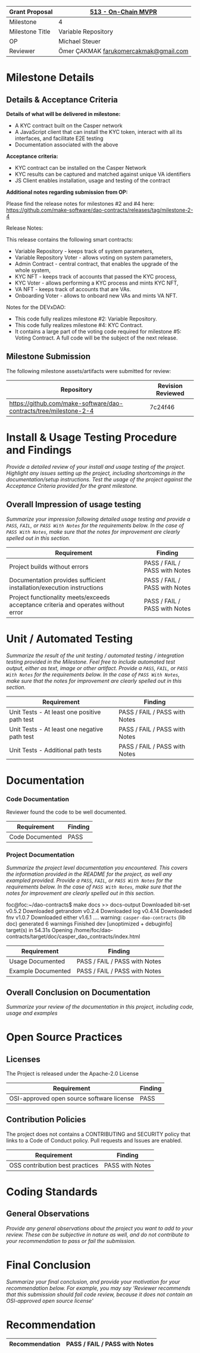 Grant Proposal | [513 - On-Chain MVPR](https://portal.devxdao.com/public-proposals/513)
------------ | -------------
Milestone | 4
Milestone Title | Variable Repository
OP | Michael Steuer
Reviewer | Ömer ÇAKMAK <farukomercakmak@gmail.com>

# Milestone Details

## Details & Acceptance Criteria

**Details of what will be delivered in milestone:**

- A KYC contract built on the Casper network
- A JavaScript client that can install the KYC token, interact with all its interfaces, and facilitate E2E testing
- Documentation associated with the above

**Acceptance criteria:**

- KYC contract can be installed on the Casper Network
- KYC results can be captured and matched against unique VA identifiers
- JS Client enables installation, usage and testing of the contract

**Additional notes regarding submission from OP:**

Please find the release notes for milestones #2 and #4 here: https://github.com/make-software/dao-contracts/releases/tag/milestone-2-4

Release Notes:

This release contains the following smart contracts:

- Variable Repository - keeps track of system parameters,
- Variable Repository Voter - allows voting on system parameters,
- Admin Contract - central contract, that enables the upgrade of the whole system,
- KYC NFT - keeps track of accounts that passed the KYC process,
- KYC Voter - allows performing a KYC process and mints KYC NFT,
- VA NFT - keeps track of accounts that are VAs.
- Onboarding Voter - allows to onboard new VAs and mints VA NFT.

Notes for the DEVxDAO:
- This code fully realizes milestone #2: Variable Repository.
- This code fully realizes milestone #4: KYC Contract.
- It contains a large part of the voting code required for milestone #5: Voting Contract. A full code will be the subject of the next release.

## Milestone Submission

The following milestone assets/artifacts were submitted for review:

Repository | Revision Reviewed
------------ | -------------
https://github.com/make-software/dao-contracts/tree/milestone-2-4 | 7c24f46


# Install & Usage Testing Procedure and Findings

_Provide a detailed review of your install and usage testing of the project. Highlight any issues setting up the project,
including shortcomings in the documentation/setup instructions. Test the usage of the project against the Acceptance Criteria
provided for the grant milestone._

## Overall Impression of usage testing

_Summarize your impression following detailed usage testing and provide a `PASS`, `FAIL`, or `PASS With Notes` for the requirements
below. In the case of `PASS With Notes`, make sure that the notes for improvement are clearly spelled out in this section._

Requirement | Finding
------------ | -------------
Project builds without errors | PASS / FAIL / PASS with Notes
Documentation provides sufficient installation/execution instructions | PASS / FAIL / PASS with Notes
Project functionality meets/exceeds acceptance criteria and operates without error | PASS / FAIL / PASS with Notes

# Unit / Automated Testing

_Summarize the result of the unit testing / automated testing / integration testing provided in the Milestone. Feel free to include
automated test output, either as text, image or other artifact. Provide a `PASS`, `FAIL`, or `PASS With Notes` for the requirements
below. In the case of `PASS With Notes`, make sure that the notes for improvement are clearly spelled out in this section._

Requirement | Finding
------------ | -------------
Unit Tests - At least one positive path test | PASS / FAIL / PASS with Notes
Unit Tests - At least one negative path test | PASS / FAIL / PASS with Notes
Unit Tests - Additional path tests | PASS / FAIL / PASS with Notes

# Documentation

### Code Documentation

Reviewer found the code to be well documented. 

Requirement | Finding
------------ | -------------
Code Documented | PASS

### Project Documentation

_Summarize the project level documentation you encountered. This covers the information provided in the README for the project, 
as well any exampled provided. Provide a `PASS`, `FAIL`, or `PASS With Notes` for the requirements
below. In the case of `PASS With Notes`, make sure that the notes for improvement are clearly spelled out in this section._

foc@foc:~/dao-contracts$ make docs >> docs-output
  Downloaded bit-set v0.5.2
  Downloaded getrandom v0.2.4
  Downloaded log v0.4.14
  Downloaded fnv v1.0.7
  Downloaded either v1.6.1
....
warning: `casper-dao-contracts` (lib doc) generated 6 warnings
    Finished dev [unoptimized + debuginfo] target(s) in 54.31s
     Opening /home/foc/dao-contracts/target/doc/casper_dao_contracts/index.html

Requirement | Finding
------------ | -------------
Usage Documented | PASS / FAIL / PASS with Notes
Example Documented | PASS / FAIL / PASS with Notes

## Overall Conclusion on Documentation

_Summarize your review of the documentation in this project, including code, usage and examples_

# Open Source Practices

## Licenses

The Project is released under the Apache-2.0 License

Requirement | Finding
------------ | -------------
OSI-approved open source software license | PASS

## Contribution Policies

The project does not contains a CONTRIBUTING and SECURITY policy that links to a Code of Conduct policy. Pull requests and Issues are enabled.

Requirement | Finding
------------ | -------------
OSS contribution best practices | PASS with Notes

# Coding Standards

## General Observations

_Provide any general observations about the project you want to add to your review. These can be subjective in nature as well, and do not
contribute to your recommendation to pass or fail the submission._

# Final Conclusion

_Summarize your final conclusion, and provide your motivation for your recommendation below. For example, you may say 'Reviewer recommends that this
submission should fail code review, because it does not contain an OSI-approved open source license'_

# Recommendation

Recommendation | PASS / FAIL / PASS with Notes
------------ | -------------
